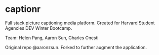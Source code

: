 # captionr
Full stack picture captioning media platform. Created for Harvard Student Agencies DEV Winter Bootcamp.

Team: Helen Pang, Aaron Sun, Charles Onesti 


Original repo @aaronzsun. Forked to further augment the application.
